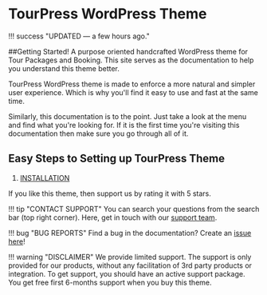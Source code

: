 # TourPress WordPress Theme

!!! success "UPDATED — a few hours ago."

##Getting Started!
A purpose oriented handcrafted WordPress theme for Tour Packages and Booking. This site serves as the documentation to help you understand this theme better. 

TourPress WordPress theme is made to enforce a more natural and simpler user experience. Which is why you'll find it easy to use and fast at the same time. 

Similarly, this documentation is to the point. Just take a look at the menu and find what you're looking for. If it is the first time you're visiting this documentation then make sure you go through all of it.

## Easy Steps to Setting up TourPress Theme

1. [INSTALLATION](installation.md)

If you like this theme, then support us by rating it with 5 stars.

!!! tip "CONTACT SUPPORT"
     You can search your questions from the search bar (top right corner). Here, get in touch with our [support team](https://support.inspirythemes.com/ask-question/).

!!! bug "BUG REPORTS"
    Find a bug in the documentation? Create an [issue here](https://github.com/fahidjavid/tp-doc/issues/new)!

!!! warning "DISCLAIMER"
    We provide limited support. The support is only provided for our products, without any facilitation of 3rd party products or integration. To get support, you should have an active support package. You get free first 6-months support when you buy this theme.
